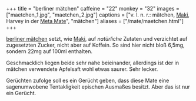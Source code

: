 +++
title = "berliner mätchen"
caffeine = "22"
monkey = "32"
images = ["maetchen_1.jpg", "maetchen_2.jpg"]
captions = ["v. l. n. r.&colon; mätchen, [Maki](/mate/maki.html), Harvey in der [Meta Mate](/mate/metamate.html)", "mätchen"]
aliases = ["/mate/maetchen.html"]
+++

[berliner mätchen](http://berliner-maetchen.de/) setzt, wie [Maki](/mate/maki.html), auf *natürliche* Zutaten und verzichtet auf zugesetzten Zucker, nicht aber auf Koffein. So sind hier nicht bloß 6,5mg, sondern 22mg auf 100ml enthalten.

Geschmacklich liegen beide sehr nahe beieinander, allerdings ist der in mätchen verwendete Apfelsaft wohl etwas saurer. Sehr lecker.

Gerüchten zufolge soll es ein Gerücht geben, dass diese Mate eine sagenumwobene Tentakligkeit epischen Ausmaßes besitzt. Aber das ist nur ein Gerücht.
